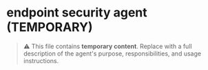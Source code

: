 # endpoint security agent (TEMPORARY)

> ⚠️ This file contains **temporary content**.
> Replace with a full description of the agent's purpose, responsibilities, and usage instructions.

